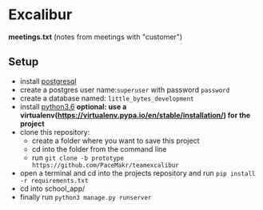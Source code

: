 # Excalibur

**meetings.txt** (notes from meetings with "customer")

## Setup

- install [postgresql](https://github.com/PaceMakr/teamexcalibur/blob/prototype/install-postgresql.md)</br>
- create a postgres user name:`superuser` with password `password`
- create a database named: `little_bytes_development`
- install [python3.6](https://www.python.org/downloads/) **optional: use a virtualenv(https://virtualenv.pypa.io/en/stable/installation/) for the project** 
- clone this repository:
	- create a folder where you want to save this project
	- cd into the folder from the command line
	- run `git clone -b prototype https://github.com/PaceMakr/teamexcalibur`
- open a terminal and cd into the projects repository and run `pip install -r requirements.txt`
- cd into school_app/
- finally run `python3 manage.py runserver`
